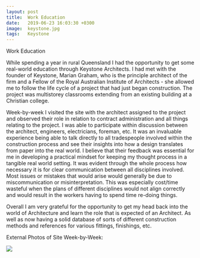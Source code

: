 ```yaml
---
layout: post
title:  Work Education
date:   2019-06-23 16:03:30 +0300
image:  keystone.jpg
tags:   Keystone
---
```

Work Education

While spending a year in rural Queensland I had the opportunity to get some real-world education through Keystone Architects. I had met with the founder of Keystone, Marian Graham, who is the principle architect of the firm and a Fellow of the Royal Australian Institute of Architects - she allowed me to follow the life cycle of a project that had just began construction. 
The project was multistorey classrooms extending from an existing building at a Christian college.

Week-by-week I visited the site with the architect assigned to the project and observed their role in relation to contract administration and all things relating to the project. I was able to participate within discussion between the architect, engineers, electricians, foreman, etc.
It was an invaluable experience being able to talk directly to all tradespeople involved within the construction process and see their insights into how a design translates from paper into the real world. I believe that their feedback was essential for me in developing a practical mindset for keeping my thought process in a tangible real world setting.
It was evident through the whole process how necessary it is for clear communication between all disciplines involved. Most issues or mistakes that would arise would generally be due to miscommunication or misinterpretation. 
This was especially cost/time wasteful when the plans of different disciplines would not align correctly and would result in the workers having to spend time re-doing things.

Overall I am very grateful for the opportunity to get my head back into the world of Architecture and learn the role that is expected of an Architect. As well as now having a solid database of sorts of different construction methods and references for various fittings, finishings, etc. 
 
 External Photos of Site Week-by-Week:

![]({{site.baseurl}}/img/Week5.png)
